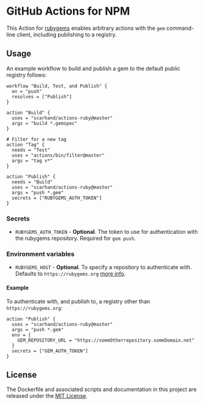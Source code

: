 # GitHub Actions for NPM

This Action for [rubygems](https://rubygems.org/) enables arbitrary actions with the `gem` command-line client, including publishing to a registry.

## Usage

An example workflow to build and publish a gem to the default public registry follows:

```hcl
workflow "Build, Test, and Publish" {
  on = "push"
  resolves = ["Publish"]
}

action "Build" {
  uses = "scarhand/actions-ruby@master"
  args = "build *.gemspec"
}

# Filter for a new tag
action "Tag" {
  needs = "Test"
  uses = "actions/bin/filter@master"
  args = "tag v*"
}

action "Publish" {
  needs = "Build"
  uses = "scarhand/actions-ruby@master"
  args = "push *.gem"
  secrets = ["RUBYGEMS_AUTH_TOKEN"]
}
```

### Secrets

* `RUBYGEMS_AUTH_TOKEN` - **Optional**. The token to use for authentication with the rubygems repository. Required for `gem push`.

### Environment variables

* `RUBYGEMS_HOST` - **Optional**. To specify a repository to authenticate with. Defaults to `https://rubygems.org` [more info](https://guides.rubygems.org/command-reference/#gem-environment). 

#### Example

To authenticate with, and publish to, a registry other than `https://rubygems.org`:

```hcl
action "Publish" {
  uses = "scarhand/actions-ruby@master"
  args = "push *.gem"
  env = {
    GEM_REPOSITORY_URL = "https://someOtherrepository.someDomain.net"
  }
  secrets = ["GEM_AUTH_TOKEN"]
}
```

## License

The Dockerfile and associated scripts and documentation in this project are released under the [MIT License](LICENSE).
